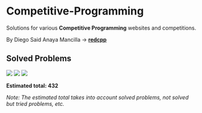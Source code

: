 # Competitive-Programming

Solutions for various **Competitive Programming** websites and competitions.

By Diego Said Anaya Mancilla -> [**redcpp**](http://codeforces.com/profile/redcpp)

## Solved Problems
<img src="https://img.shields.io/badge/CodeForces-202-blue.svg">
<img src="https://img.shields.io/badge/UVa-9-orange.svg">

<img src="https://projecteuler.net/profile/redcpp.png">


**Estimated total: 432**

*Note: The estimated total takes into account solved problems, not solved but tried problems, etc.*

